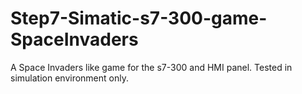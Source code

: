 # Step7-Simatic-s7-300-game-SpaceInvaders
A Space Invaders like game for the s7-300 and HMI panel. Tested in simulation environment only.
